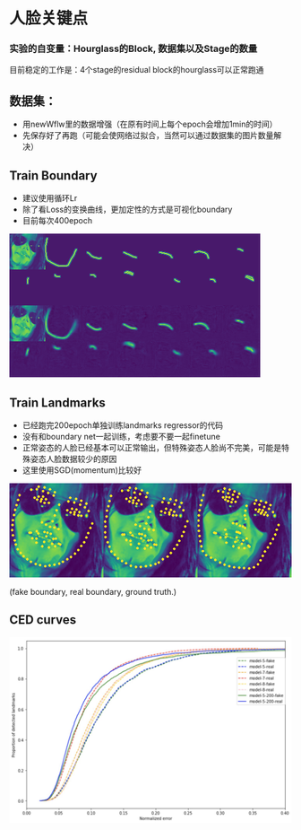 # 人脸关键点

### 实验的自变量：Hourglass的Block, 数据集以及Stage的数量

目前稳定的工作是：4个stage的residual block的hourglass可以正常跑通


## 数据集：
* 用newWflw里的数据增强（在原有时间上每个epoch会增加1min的时间）
* 先保存好了再跑（可能会使网络过拟合，当然可以通过数据集的图片数量解决）

## Train Boundary
* 建议使用循环Lr
* 除了看Loss的变换曲线，更加定性的方式是可视化boundary
* 目前每次400epoch

![image](image/debug.png)

## Train Landmarks
* 已经跑完200epoch单独训练landmarks regressor的代码
* 没有和boundary net一起训练，考虑要不要一起finetune
* 正常姿态的人脸已经基本可以正常输出，但特殊姿态人脸尚不完美，可能是特殊姿态人脸数据较少的原因
* 这里使用SGD(momentum)比较好

![image](image/debug_lands.png)

(fake boundary, real boundary, ground truth.)

## CED curves

![image](image/roc_all.jpeg)

